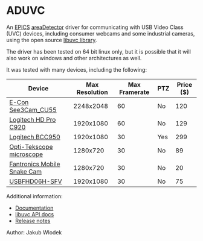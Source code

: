 # ADUVC

An [EPICS](www.aps.anl.gov/epics) [areaDetector](https://github.com/areaDetector/areaDetector/blob/master/README.md) driver for communicating with USB Video Class (UVC) devices, including consumer webcams and some industrial cameras, using the open source [libuvc library](https://github.com/libuvc/libuvc).

The driver has been tested on 64 bit linux only, but it is possible that it will also work on windows and other architectures as well. 

It was tested with many devices, including the following:

Device | Max Resolution | Max Framerate | PTZ | Price ($)
-------|----------------|---------------|--------|--------
[E-Con See3Cam_CU55](https://www.e-consystems.com/5mp-low-noise-usb-camera.asp) | 2248x2048 | 60 | No | 120
[Logitech HD Pro C920](https://www.amazon.com/Logitech-Widescreen-Calling-Recording-Desktop/dp/B006JH8T3S) | 1920x1080 | 60 | No | 129
[Logitech BCC950](https://www.bhphotovideo.com/c/product/877890-REG/Logitech_960_000866_BCC950_ConferenceCam_Video_Conferencing.html) | 1920x1080 | 30 | Yes | 299
[Opti-Tekscope microscope](https://www.amazon.com/gp/product/B0184CCOY0/ref=ppx_yo_dt_b_asin_title_o06_s01?ie=UTF8&psc=1) | 1280x720 | 30 | No | 89
[Fantronics Mobile Snake Cam](https://www.amazon.com/gp/product/B071HYRPND/ref=ppx_yo_dt_b_asin_title_o09_s00?ie=UTF8&psc=1) | 1280x720 | 30 | No | 20
[USBFHD06H-SFV](https://www.amazon.com/gp/product/B07M7JN595/ref=ppx_yo_dt_b_asin_title_o02_s00?ie=UTF8&psc=1) | 1920x1080 | 30 | No | 75

Additional information:

* [Documentation](https://github.com/areaDetector/ADUVC/blob/master/docs/ADUVC/ADUVC.rst)
* [libuvc API docs](https://libuvc.github.io/libuvc)
* [Release notes](https://github.com/areaDetector/ADUVC/blob/master/RELEASE.md)

Author: Jakub Wlodek
